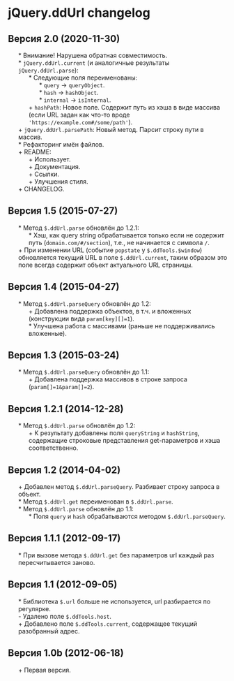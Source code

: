 # jQuery.ddUrl changelog


## Версия 2.0 (2020-11-30)
* \* Внимание! Нарушена обратная совместимость.
* \* `jQuery.ddUrl.current` (и аналогичные результаты `jQuery.ddUrl.parse`):
	* \* Следующие поля переименованы:
		* \* `query` → `queryObject`.
		* \* `hash` → `hashObject`.
		* \* `internal` → `isInternal`.
	* \+ `hashPath`: Новое поле. Содержит путь из хэша в виде массива (если URL задан как что-то вроде `'https://example.com#/some/path'`).
* \+ `jQuery.ddUrl.parsePath`: Новый метод. Парсит строку пути в массив.
* \* Рефакторинг имён файлов.
* \+ README:
	* \+ Использует.
	* \+ Документация.
	* \+ Ссылки.
	* \+ Улучшения стиля.
* \+ CHANGELOG.


## Версия 1.5 (2015-07-27)
* \* Метод `$.ddUrl.parse` обновлён до 1.2.1:
	* \* Хэш, как query string обрабатывается только если не содержит путь (`domain.com/#/section`), т.е., не начинается с символа `/`.
* \+ При изменении URL (событие `popstate` у `$.ddTools.$window`) обновляется текущий URL в поле `$.ddUrl.current`, таким образом это поле всегда содержит объект актуального URL страницы.


## Версия 1.4 (2015-04-27)
* \* Метод `$.ddUrl.parseQuery` обновлён до 1.2:
	* \+ Добавлена поддержка объектов, в т.ч. и вложенных (конструкции вида `param[key][]=1`).
	* \* Улучшена работа с массивами (раньше не поддерживались вложенные).


## Версия 1.3 (2015-03-24)
* \* Метод `$.ddUrl.parseQuery` обновлён до 1.1:
	* \+ Добавлена поддержка массивов в строке запроса (`param[]=1&param[]=2`).


## Версия 1.2.1 (2014-12-28)
* \* Метод `$.ddUrl.parse` обновлён до 1.2:
	* \+ К результату добавлены поля `queryString` и `hashString`, содержащие строковые представления get-параметров и хэша соответственно.


## Версия 1.2 (2014-04-02)
* \+ Добавлен метод `$.ddUrl.parseQuery`. Разбивает строку запроса в объект.
* \* Метод `$.ddUrl.get` переименован в `$.ddUrl.parse`.
* \* Метод `$.ddUrl.parse` обновлён до 1.1:
	* \* Поля `query` и `hash` обрабатываются методом `$.ddUrl.parseQuery`.


## Версия 1.1.1 (2012-09-17)
* \* При вызове метода `$.ddUrl.get` без параметров url каждый раз пересчитывается заново.


## Версия 1.1 (2012-09-05)
* \* Библиотека `$.url` больше не используется, url разбирается по регулярке.
* \- Удалено поле `$.ddTools.host`.
* \+ Добавлено поле `$.ddTools.current`, содержащее текущий разобранный адрес.


## Версия 1.0b (2012-06-18)
* \+ Первая версия.


<link rel="stylesheet" type="text/css" href="https://raw.githack.com/DivanDesign/CSS.ddMarkdown/master/style.min.css" />
<style>ul{list-style:none;}</style>